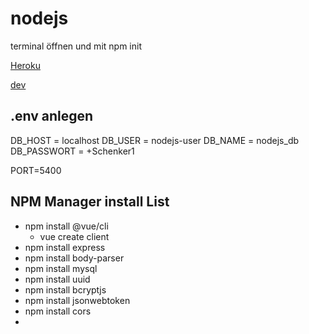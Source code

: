 # nodejs

terminal öffnen und mit npm init

[Heroku](https://www.heroku.com/nodejs)


[dev](https://dev.to/webdeasy/complete-login-system-with-node-js-vue-js-restapi-jwt-part-1-2-1fm6)


## .env anlegen

DB_HOST     =   localhost
DB_USER     =   nodejs-user
DB_NAME     =   nodejs_db
DB_PASSWORT =   +Schenker1

PORT=5400  


## NPM Manager install List

-   npm install @vue/cli
    -   vue create client
-   npm install express
-   npm install body-parser
-   npm install mysql
-   npm install uuid
-   npm install bcryptjs
-   npm install jsonwebtoken
-   npm install cors
-   